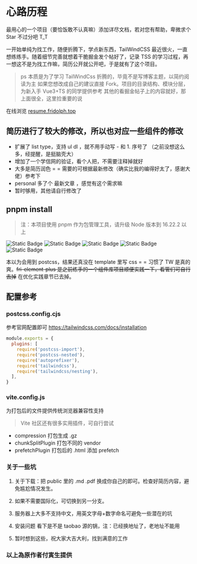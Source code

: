 # 心路历程

最用心的一个项目（要恰饭敢不认真嘛）添加详尽文档，若对您有帮助，卑微求个 Star 不过分吧 T_T

一开始单纯为找工作，随便折腾下，学点新东西，TailWindCSS 最近很火，一直想练练手。随着细节完善就想着干脆掘金发个帖好了，记录 TSS 的学习过程，再一想这不是为找工作嘛，简历公开就公开吧，于是就有了这个项目。

> ps 本质是为了学习 TailWindCss 折腾的，毕竟不是写博客主题，以简约阅读为主
> 如果您想改成自己的建议直接 Fork。项目的目录结构、模块分层，为新入手 Vue3+TS 的同学提供参考
> 其他的看掘金帖子上的内容就好，那上面很全，这里捡重要的说

在线浏览 [resume.fridolph.top](https://resume.fridolph.top)

## 简历进行了较大的修改，所以也对应一些组件的修改

- 扩展了 list type，支持 ul dl ，就不用手动写 - 和 1. 序号了 （之前没想这么多，经提醒，是挺脑壳大）
- 增加了一个学信网的验证，看个人把，不需要注释掉就好
- 大多是简历润色 = = 需要的可根据最新修改（确实比我的编得好太了，感谢大佬）参考下
- personal 多了个 最新文章 ，感觉有这个需求嘛
- 暂时够用，其他请自行修改了

## pnpm install

> 注：本项目使用 pnpm 作为包管理工具，请升级 Node 版本到 16.22.2 以上

<img
alt="Static Badge"
src="https://img.shields.io/badge/%E8%84%9A%E6%89%8B%E6%9E%B6-vite-red" />
<img
alt="Static Badge"
src="https://img.shields.io/badge/%E5%89%8D%E7%AB%AF%E6%A1%86%E6%9E%B6-Vue3-%236495ed" />
<img
alt="Static Badge"
src="https://img.shields.io/badge/UI-TailWind-green" />
<img
alt="Static Badge"
src="https://img.shields.io/badge/%E8%84%9A%E6%9C%AC%E8%AF%AD%E8%A8%80-TypeScript-%25236495ed" />
<img
alt="Static Badge"
src="https://img.shields.io/badge/UI-fri_element_plus-%238a2be2" />

本以为会用到 postcss，结果还真没在 template 里写 css = = 习惯了 TW 是真的爽。~~fri-element-plus 是之前练手的一个组件库项目顺便实践一下，看管们可自行去掉~~
在优化实践章节已去掉。

## 配置参考

### postcss.config.cjs

参考官网配置即可 <https://tailwindcss.com/docs/installation>

```js
module.exports = {
  plugins: [
    require('postcss-import'),
    require('postcss-nested'),
    require('autoprefixer'),
    require('tailwindcss'),
    require('tailwindcss/nesting'),
  ],
}
```

### vite.config.js

为打包后的文件提供传统浏览器兼容性支持

> Vite 社区还有很多实用插件，可自行尝试

- compression 打包生成 .gz
- chunkSplitPlugin 打包不同的 vendor
- prefetchPlugin 打包后的 .html 添加 prefetch

### 关于一些坑

1. 关于下载：把 public 里的 .md .pdf 换成你自己的即可。检查好简历内容，避免尴尬情况发生。

2. 如果不需要国际化，可切换到另一分支。

3. 服务器上大多不支持中文，用英文字母+数字命名可避免一些潜在的坑

4. 安装问题 看下是不是 taobao 源的锅，注：已经换地址了，老地址不能用

5. 暂时想到这些，祝大家大吉大利，找到满意的工作

### 以上為原作者付寅生提供
